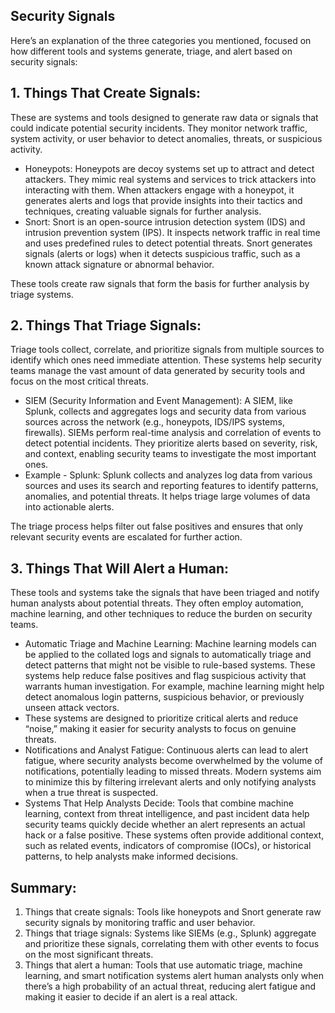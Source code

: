 ## Security Signals
Here’s an explanation of the three categories you mentioned, focused on how different tools and systems generate, triage, and alert based on security signals:

## 1. Things That Create Signals:
These are systems and tools designed to generate raw data or signals that could indicate potential security incidents. They monitor network traffic, system activity, or user behavior to detect anomalies, threats, or suspicious activity.

  - Honeypots: Honeypots are decoy systems set up to attract and detect attackers. They mimic real systems and services to trick attackers into interacting with them. When attackers engage with a honeypot, it generates alerts and logs that provide insights into their tactics and techniques, creating valuable signals for further analysis.
  - Snort: Snort is an open-source intrusion detection system (IDS) and intrusion prevention system (IPS). It inspects network traffic in real time and uses predefined rules to detect potential threats. Snort generates signals (alerts or logs) when it detects suspicious traffic, such as a known attack signature or abnormal behavior.

These tools create raw signals that form the basis for further analysis by triage systems.

## 2. Things That Triage Signals:
Triage tools collect, correlate, and prioritize signals from multiple sources to identify which ones need immediate attention. These systems help security teams manage the vast amount of data generated by security tools and focus on the most critical threats.

  - SIEM (Security Information and Event Management): A SIEM, like Splunk, collects and aggregates logs and security data from various sources across the network (e.g., honeypots, IDS/IPS systems, firewalls). SIEMs perform real-time analysis and correlation of events to detect potential incidents. They prioritize alerts based on severity, risk, and context, enabling security teams to investigate the most important ones.
  - Example - Splunk: Splunk collects and analyzes log data from various sources and uses its search and reporting features to identify patterns, anomalies, and potential threats. It helps triage large volumes of data into actionable alerts.

The triage process helps filter out false positives and ensures that only relevant security events are escalated for further action.

## 3. Things That Will Alert a Human:
These tools and systems take the signals that have been triaged and notify human analysts about potential threats. They often employ automation, machine learning, and other techniques to reduce the burden on security teams.

  - Automatic Triage and Machine Learning: Machine learning models can be applied to the collated logs and signals to automatically triage and detect patterns that might not be visible to rule-based systems. These systems help reduce false positives and flag suspicious activity that warrants human investigation. For example, machine learning might help detect anomalous login patterns, suspicious behavior, or previously unseen attack vectors.
  - These systems are designed to prioritize critical alerts and reduce “noise,” making it easier for security analysts to focus on genuine threats.
  - Notifications and Analyst Fatigue: Continuous alerts can lead to alert fatigue, where security analysts become overwhelmed by the volume of notifications, potentially leading to missed threats. Modern systems aim to minimize this by filtering irrelevant alerts and only notifying analysts when a true threat is suspected.
  - Systems That Help Analysts Decide: Tools that combine machine learning, context from threat intelligence, and past incident data help security teams quickly decide whether an alert represents an actual hack or a false positive. These systems often provide additional context, such as related events, indicators of compromise (IOCs), or historical patterns, to help analysts make informed decisions.

## Summary:
1. Things that create signals: Tools like honeypots and Snort generate raw security signals by monitoring traffic and user behavior.
2. Things that triage signals: Systems like SIEMs (e.g., Splunk) aggregate and prioritize these signals, correlating them with other events to focus on the most significant threats.
3. Things that alert a human: Tools that use automatic triage, machine learning, and smart notification systems alert human analysts only when there’s a high probability of an actual threat, reducing alert fatigue and making it easier to decide if an alert is a real attack.
